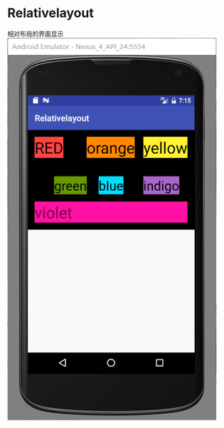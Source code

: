 # Relativelayout
相对布局的界面显示</br>
![image](https://github.com/Incredible-May/Relativelayout/blob/master/relativelayout.png)
